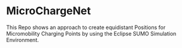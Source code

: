 # MicroChargeNet
This Repo shows an approach to create equidistant Positions for Micromobility Charging Points by using the Eclipse SUMO Simulation Environment. 
